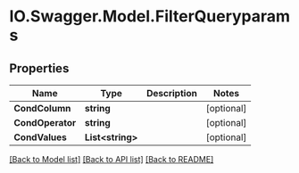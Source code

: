 # IO.Swagger.Model.FilterQueryparams
## Properties

Name | Type | Description | Notes
------------ | ------------- | ------------- | -------------
**CondColumn** | **string** |  | [optional] 
**CondOperator** | **string** |  | [optional] 
**CondValues** | **List&lt;string&gt;** |  | [optional] 

[[Back to Model list]](../README.md#documentation-for-models) [[Back to API list]](../README.md#documentation-for-api-endpoints) [[Back to README]](../README.md)

